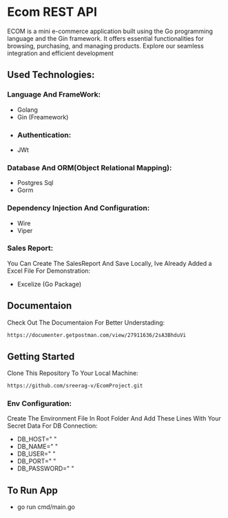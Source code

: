 
# Ecom REST API
ECOM is a mini e-commerce application built using the Go programming language and the Gin framework. It offers essential functionalities for browsing, purchasing, and managing products. Explore our seamless integration and efficient development
## Used Technologies:

### Language And FrameWork:
-   Golang
-   Gin (Freamework)
- 
  ### Authentication:
-   JWt
  
### Database And ORM(Object Relational Mapping):
-   Postgres Sql
-   Gorm
  
### Dependency Injection And Configuration:
-   Wire
-   Viper
  
### Sales Report:
You Can Create The SalesReport And Save Locally, Ive Already Added a Excel File For Demonstration:
-   Excelize (Go Package)

## Documentaion
Check Out The Documentaion For Better Understading:
```bash
https://documenter.getpostman.com/view/27911636/2sA3BhduVi
```
## Getting Started
Clone This Repository To Your Local Machine:
```bash
https://github.com/sreerag-v/EcomProject.git
```
### Env Configuration:
Create The Environment File In Root Folder And Add These Lines With Your Secret Data For DB Connection:
-   DB_HOST=" "
-   DB_NAME=" "
-   DB_USER=" "
-   DB_PORT=" "
-   DB_PASSWORD=" "
## To Run App 
- go run cmd/main.go
